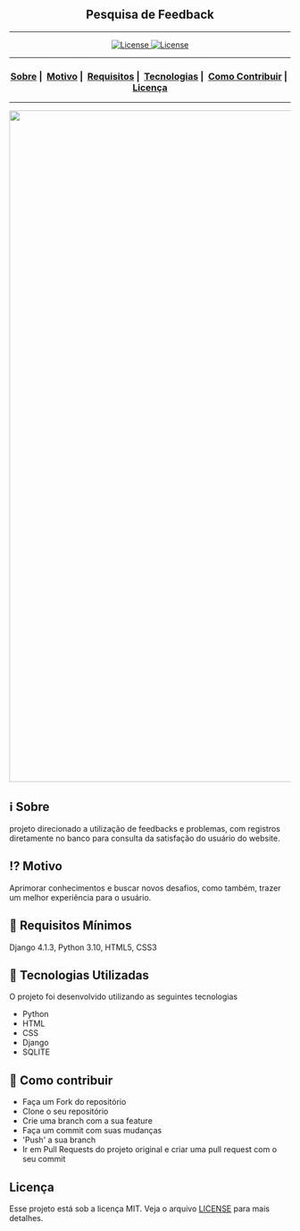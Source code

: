 <h2 align="center">Pesquisa de Feedback</h2>

___




<p align="center">
  <a href="LICENSE">
    <img alt="License" src="https://img.shields.io/badge/license-MIT-%23F8952D">
  </a>
  <a href="https://lucenasoft.pythonanywhere.com/" target="_blank">
    <img alt="License" src="https://img.shields.io/badge/view%20page-ON-brightgreen">
  </a>
</p>

___

<h3 align="center">
  <a href="#information_source-sobre">Sobre</a>&nbsp;|&nbsp;
  <a href="#interrobang-motivo">Motivo</a>&nbsp;|&nbsp;
  <a href="#seedling-requisitos-mínimos">Requisitos</a>&nbsp;|&nbsp;
  <a href="#rocket-tecnologias-utilizadas">Tecnologias</a>&nbsp;|&nbsp;
  <a href="#link-como-contribuir">Como Contribuir</a>&nbsp;|&nbsp;
  <a href="#licença">Licença</a>
</h3>

___

<img src="https://readme-maker.herokuapp.com/uploads/98e7ee93493b6d98-Full_image.png" width="1200">

## :information_source: Sobre

projeto direcionado a utilização de feedbacks e problemas, com registros diretamente no banco para consulta da satisfação do usuário do website.

## :interrobang: Motivo

Aprimorar conhecimentos e buscar novos desafios, como também, trazer um melhor experiência para o usuário.

## :seedling: Requisitos Mínimos

Django 4.1.3, Python 3.10, HTML5, CSS3

## :rocket: Tecnologias Utilizadas 

O projeto foi desenvolvido utilizando as seguintes tecnologias

- Python
- HTML
- CSS
- Django
- SQLITE

## :link: Como contribuir 

- Faça um Fork do repositório
- Clone o seu repositório
- Crie uma branch com a sua feature
- Faça um commit com suas mudanças
- 'Push' a sua branch
- Ir em Pull Requests do projeto original e criar uma pull request com o seu commit

## Licença 

Esse projeto está sob a licença MIT. Veja o arquivo [LICENSE](LICENSE) para mais detalhes.
